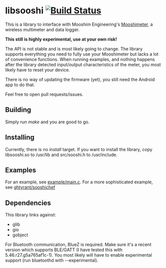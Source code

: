 # libsooshi [![Build Status](https://travis-ci.org/ghtyrant/libsooshi.svg?branch=master)](https://travis-ci.org/ghtyrant/libsooshi)

This is a library to interface with Mooshim Engineering's [Mooshimeter](https://moosh.im/), a wireless multimeter and data logger.

**This still is highly experimental, use at your own risk!**

The API is not stable and is most likely going to change. The library supports everything you need to fully use your Mooshimeter but lacks a lot of convenience functions. When running examples, and nothing happens after the library detected input/output characteristics of the meter, you most likely have to reset your device.

There is no way of updating the firmware (yet), you still need the Android app to do that.

Feel free to open pull requests/issues.

## Building
Simply run _make_ and you are good to go.

## Installing
Currently, there is no _install_ target. If you want to install the library, copy libsooshi.so to /usr/lib and src/sooshi.h to /usr/include.

## Examples
For an example, see [example/main.c](example/main.c). For a more sophisticated example, see [ghtyrant/sooshichef](http://github.com/ghtyrant/sooshichef)

## Dependencies
This library links against:

 * glib
 * gio
 * gobject

For Bluetooth communication, BlueZ is required. Make sure it's a recent version which supports BLE/GATT (I have tested this with 5.46.r27.g5a765af1c-1). You most likely will have to enable experimental support (run bluetoothd with --experimental).
